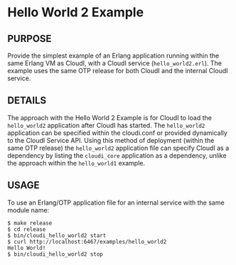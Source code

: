 # Hello World 2 Example

## PURPOSE

Provide the simplest example of an Erlang application running within the same
Erlang VM as CloudI, with a CloudI service (`hello_world2.erl`).  The example
uses the same OTP release for both CloudI and the internal CloudI service.

## DETAILS

The approach with the Hello World 2 Example is for CloudI to load the
`hello_world2` application after CloudI has started.  The `hello_world2`
application can be specified within the cloudi.conf or provided
dynamically to the CloudI Service API.  Using this method of deployment
(within the same OTP release) the `hello_world2` application file can specify
CloudI as a dependency by listing the `cloudi_core` application as a
dependency, unlike the approach within the `hello_world1` example.

## USAGE

To use an Erlang/OTP application file for an internal service with the same
module name:

    $ make release
    $ cd release
    $ bin/cloudi_hello_world2 start
    $ curl http://localhost:6467/examples/hello_world2
    Hello World!
    $ bin/cloudi_hello_world2 stop

